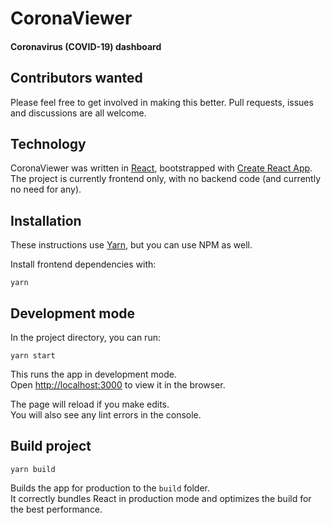 # CoronaViewer
#### Coronavirus (COVID-19) dashboard

## Contributors wanted

Please feel free to get involved in making this better. Pull requests, issues and discussions are all welcome.

## Technology

CoronaViewer was written in [React](https://reactjs.org/), bootstrapped with [Create React App](https://github.com/facebook/create-react-app). The project is currently frontend only, with no backend code (and currently no need for any).

## Installation

These instructions use [Yarn](https://yarnpkg.com/), but you can use NPM as well.

Install frontend dependencies with:

```yarn```

## Development mode

In the project directory, you can run:

```yarn start```

This runs the app in development mode.<br />
Open [http://localhost:3000](http://localhost:3000) to view it in the browser.

The page will reload if you make edits.<br />
You will also see any lint errors in the console.

## Build project

```yarn build```

Builds the app for production to the `build` folder.<br />
It correctly bundles React in production mode and optimizes the build for the best performance.
